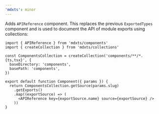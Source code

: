```yaml
---
'mdxts': minor
---
```


Adds `APIReference` component. This replaces the previous `ExportedTypes` component and is used to document the API of module exports using collections:

```tsx
import { APIReference } from 'mdxts/components'
import { createCollection } from 'mdxts/collections'

const ComponentsCollection = createCollection('components/**/*.{ts,tsx}', {
  baseDirectory: 'components',
  basePath: 'components',
})

export default function Component({ params }) {
  return ComponentsCollection.getSource(params.slug)
    .getExports()
    .map((exportSource) => (
      <APIReference key={exportSource.name} source={exportSource} />
    ))
}
```
